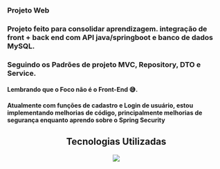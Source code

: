 <h3>Projeto Web</h3>
<h3>Projeto feito para consolidar aprendizagem. integração de front + back end com API java/springboot e banco de dados MySQL.</h3>
<h3>Seguindo os Padrões de projeto MVC, Repository, DTO e Service.
<h4> Lembrando que o Foco não é o Front-End 😅.
<h4>Atualmente com funções de cadastro e Login de usuário, estou implementando melhorias de código, principalmente melhorias de segurança enquanto aprendo sobre o Spring Security</h4>


<h2 align="center">Tecnologias Utilizadas</h2>
<p align="center">
  <a href="https://skillicons.dev">
    <img src="https://skillicons.dev/icons?i=js,html,css,spring,java,postman,eclipse,vscode" />
  </a>
</p>

